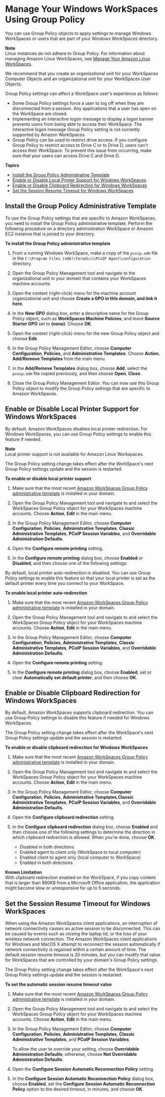 # Manage Your Windows WorkSpaces Using Group Policy<a name="group_policy"></a>

You can use Group Policy objects to apply settings to manage Windows WorkSpaces or users that are part of your Windows WorkSpaces directory\.

**Note**  
Linux instances do not adhere to Group Policy\. For information about managing Amazon Linux WorkSpaces, see [Manage Your Amazon Linux WorkSpaces](manage_linux_workspace.md)\. 

We recommend that you create an organizational unit for your WorkSpaces Computer Objects and an organizational unit for your WorkSpaces User Objects\.

Group Policy settings can affect a WorkSpace user's experience as follows:
+ Some Group Policy settings force a user to log off when they are disconnected from a session\. Any applications that a user has open on the WorkSpace are closed\.
+ Implementing an interactive logon message to display a logon banner prevents users from being able to access their WorkSpace\. The interactive logon message Group Policy setting is not currently supported by Amazon WorkSpaces\.
+ Group Policy can be used to restrict drive access\. If you configure Group Policy to restrict access to Drive C or to Drive D, users can't access their WorkSpace\. To prevent this issue from occurring, make sure that your users can access Drive C and Drive D\. 

**Topics**
+ [Install the Group Policy Administrative Template](#gp_install_template)
+ [Enable or Disable Local Printer Support for Windows WorkSpaces](#gp_local_printers)
+ [Enable or Disable Clipboard Redirection for Windows WorkSpaces](#gp_clipboard)
+ [Set the Session Resume Timeout for Windows WorkSpaces](#gp_auto_resume)

## Install the Group Policy Administrative Template<a name="gp_install_template"></a>

To use the Group Policy settings that are specific to Amazon WorkSpaces, you need to install the Group Policy administrative template\. Perform the following procedure on a directory administration WorkSpace or Amazon EC2 instance that is joined to your directory\.

**To install the Group Policy administrative template**

1. From a running Windows WorkSpace, make a copy of the `pcoip.adm` file in the `C:\Program Files (x86)\Teradici\PCoIP Agent\configuration` directory\.

1. Open the Group Policy Management tool and navigate to the organizational unit in your domain that contains your WorkSpaces machine accounts\.

1. Open the context \(right\-click\) menu for the machine account organizational unit and choose **Create a GPO in this domain, and link it here**\.

1. In the **New GPO** dialog box, enter a descriptive name for the Group Policy object, such as **WorkSpaces Machine Policies**, and leave **Source Starter GPO** set to **\(none\)**\. Choose **OK**\.

1. Open the context \(right\-click\) menu for the new Group Policy object and choose **Edit**\.

1. In the Group Policy Management Editor, choose **Computer Configuration**, **Policies**, and **Administrative Templates**\. Choose **Action**, **Add/Remove Templates** from the main menu\. 

1. In the **Add/Remove Templates** dialog box, choose **Add**, select the `pcoip.adm` file copied previously, and then choose **Open**, **Close**\.

1. Close the Group Policy Management Editor\. You can now use this Group Policy object to modify the Group Policy settings that are specific to Amazon WorkSpaces\.

## Enable or Disable Local Printer Support for Windows WorkSpaces<a name="gp_local_printers"></a>

By default, Amazon WorkSpaces disables local printer redirection\. For Windows WorkSpaces, you can use Group Policy settings to enable this feature if needed\.

**Note**  
Local printer support is not available for Amazon Linux Workspaces\. 

The Group Policy setting change takes effect after the WorkSpace's next Group Policy settings update and the session is restarted\.

**To enable or disable local printer support**

1. Make sure that the most recent [Amazon WorkSpaces Group Policy administrative template](#gp_install_template) is installed in your domain\.

1. Open the Group Policy Management tool and navigate to and select the WorkSpaces Group Policy object for your WorkSpaces machine accounts\. Choose **Action**, **Edit** in the main menu\.

1. In the Group Policy Management Editor, choose **Computer Configuration**, **Policies**, **Administrative Templates**, **Classic Administrative Templates**, **PCoIP Session Variables**, and **Overridable Administration Defaults**\.

1. Open the **Configure remote printing** setting\.

1. In the **Configure remote printing** dialog box, choose **Enabled** or **Disabled**, and then choose one of the following settings:

By default, local printer auto\-redirection is disabled\. You can use Group Policy settings to enable this feature so that your local printer is set as the default printer every time you connect to your WorkSpace\.

**To enable local printer auto\-redirection**

1. Make sure that the most recent [Amazon WorkSpaces Group Policy administrative template](#gp_install_template) is installed in your domain\.

1. Open the Group Policy Management tool and navigate to and select the WorkSpaces Group Policy object for your WorkSpaces machine accounts\. Choose **Action**, **Edit** in the main menu\.

1. In the Group Policy Management Editor, choose **Computer Configuration**, **Policies**, **Administrative Templates**, **Classic Administrative Templates**, **PCoIP Session Variables**, and **Overridable Administration Defaults**\.

1. Open the **Configure remote printing** setting\.

1. In the **Configure remote printing** dialog box, choose **Enabled**, set or clear **Automatically set default printer**, and then choose **OK**\.

## Enable or Disable Clipboard Redirection for Windows WorkSpaces<a name="gp_clipboard"></a>

By default, Amazon WorkSpaces supports clipboard redirection\. You can use Group Policy settings to disable this feature if needed for Windows WorkSpaces\. 

The Group Policy setting change takes effect after the WorkSpace's next Group Policy settings update and the session is restarted\.

**To enable or disable clipboard redirection for Windows WorkSpaces**

1. Make sure that the most recent [Amazon WorkSpaces Group Policy administrative template](#gp_install_template) is installed in your domain\.

1. Open the Group Policy Management tool and navigate to and select the WorkSpaces Group Policy object for your WorkSpaces machine accounts\. Choose **Action**, **Edit** in the main menu\.

1. In the Group Policy Management Editor, choose **Computer Configuration**, **Policies**, **Administrative Templates**,**Classic Administrative Templates**, **PCoIP Session Variables**, and **Overridable Administration Defaults**\.

1. Open the **Configure clipboard redirection** setting\.

1. In the **Configure clipboard redirection** dialog box, choose **Enabled** and then choose one of the following settings to determine the direction in which clipboard redirection is allowed\. When you're done, choose **OK**\.
   + Disabled in both directions
   + Enabled agent to client only \(WorkSpace to local computer\)
   + Enabled client to agent only \(local computer to WorkSpace\)
   + Enabled in both directions 

**Known Limitation**  
With clipboard redirection enabled on the WorkSpace, if you copy content that is larger than 890KB from a Microsoft Office application, the application might become slow or unresponsive for up to 5 seconds\.

## Set the Session Resume Timeout for Windows WorkSpaces<a name="gp_auto_resume"></a>

When using the Amazon WorkSpaces client applications, an interruption of network connectivity causes an active session to be disconnected\. This can be caused by events such as closing the laptop lid, or the loss of your wireless network connection\. The Amazon WorkSpaces client applications for Windows and MacOS X attempt to reconnect the session automatically if network connectivity is regained within a certain amount of time\. The default session resume timeout is 20 minutes, but you can modify that value for WorkSpaces that are controlled by your domain's Group Policy settings\.

The Group Policy setting change takes effect after the WorkSpace's next Group Policy settings update and the session is restarted\.

**To set the automatic session resume timeout value**

1. Make sure that the most recent [Amazon WorkSpaces Group Policy administrative template](#gp_install_template) is installed in your domain\.

1. Open the Group Policy Management tool and navigate to and select the WorkSpaces Group Policy object for your WorkSpaces machine accounts\. Choose **Action**, **Edit** in the main menu\.

1. In the Group Policy Management Editor, choose **Computer Configuration**, **Policies**, **Administrative Templates**, **Classic Administrative Templates**, and **PCoIP Session Variables**\.

   To allow the user to override your setting, choose **Overridable Administration Defaults**; otherwise, choose **Not Overridable Administration Defaults**\.

1. Open the **Configure Session Automatic Reconnection Policy** setting\.

1. In the **Configure Session Automatic Reconnection Policy** dialog box, choose **Enabled**, set the **Configure Session Automatic Reconnection Policy** option to the desired timeout, in minutes, and choose **OK**\. 